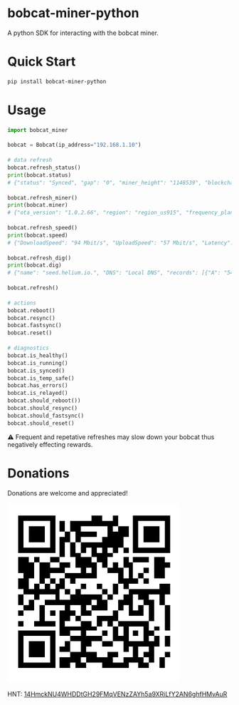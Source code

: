 # bobcat-miner-python

A python SDK for interacting with the bobcat miner.

# Quick Start

```bash
pip install bobcat-miner-python
```

# Usage

```python
import bobcat_miner

bobcat = Bobcat(ip_address="192.168.1.10")

# data refresh
bobcat.refresh_status()
print(bobcat.status)
# {"status": "Synced", "gap": "0", "miner_height": "1148539", "blockchain_height": "1148539", "epoch": "30157"}

bobcat.refresh_miner()
print(bobcat.miner)
# {"ota_version": "1.0.2.66", "region": "region_us915", "frequency_plan": "us915", "animal": "my-mocked-miner", ... }

bobcat.refresh_speed()
print(bobcat.speed)
# {"DownloadSpeed": "94 Mbit/s", "UploadSpeed": "57 Mbit/s", "Latency": "7.669083ms"}

bobcat.refresh_dig()
print(bobcat.dig)
# {"name": "seed.helium.io.", "DNS": "Local DNS", "records": [{"A": "54.232.171.76", ... ]}

bobcat.refresh()

# actions
bobcat.reboot()
bobcat.resync()
bobcat.fastsync()
bobcat.reset()

# diagnostics
bobcat.is_healthy()
bobcat.is_running()
bobcat.is_synced()
bobcat.is_temp_safe()
bobcat.has_errors()
bobcat.is_relayed()
bobcat.should_reboot())
bobcat.should_resync()
bobcat.should_fastsync()
bobcat.should_reset()
```

:warning: Frequent and repetative refreshes may slow down your bobcat thus negatively effecting rewards.

# Donations

Donations are welcome and appreciated!

![HNT: 14HmckNU4WHDDtGH29FMqVENzZAYh5a9XRiLfY2AN6ghfHMvAuR](./images/wallet.jpg)

HNT: [14HmckNU4WHDDtGH29FMqVENzZAYh5a9XRiLfY2AN6ghfHMvAuR](https://explorer-v1.helium.com/accounts/14HmckNU4WHDDtGH29FMqVENzZAYh5a9XRiLfY2AN6ghfHMvAuR)
